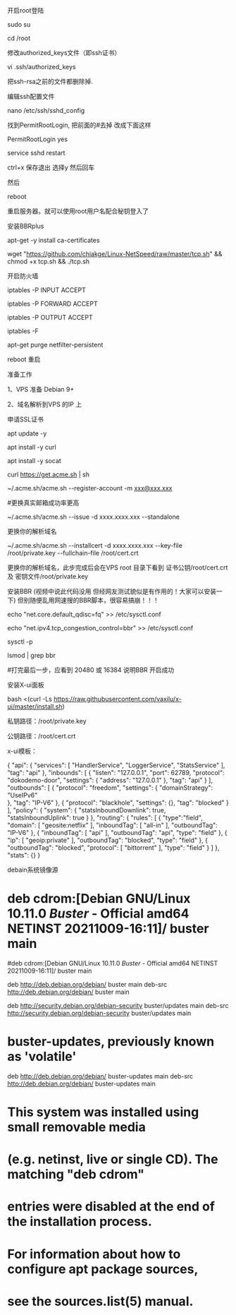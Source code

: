开启root登陆

sudo su

cd /root

修改authorized_keys文件（即ssh证书）

vi .ssh/authorized_keys

把ssh-rsa之前的文件都删除掉.

编辑ssh配置文件

nano /etc/ssh/sshd_config

找到PermitRootLogin, 把前面的#去掉 改成下面这样

PermitRootLogin yes

service sshd restart

ctrl+x 保存退出 选择y 然后回车

然后

reboot

重启服务器。就可以使用root用户名配合秘钥登入了

安装BBRplus

apt-get -y install ca-certificates

wget "https://github.com/chiakge/Linux-NetSpeed/raw/master/tcp.sh" && chmod +x tcp.sh && ./tcp.sh


开启防火墙

iptables -P INPUT ACCEPT

iptables -P FORWARD ACCEPT

iptables -P OUTPUT ACCEPT

iptables -F

apt-get purge netfilter-persistent

reboot 重启


准备工作

1、VPS 准备 Debian 9+

2、域名解析到VPS 的IP 上

申请SSL证书

apt update -y

apt install -y curl

apt install -y socat

curl https://get.acme.sh | sh

~/.acme.sh/acme.sh --register-account -m xxx@xxx.xxx

#更换真实邮箱成功率更高

~/.acme.sh/acme.sh --issue -d xxxx.xxxx.xxx --standalone

更换你的解析域名

~/.acme.sh/acme.sh --installcert -d xxxx.xxxx.xxx --key-file /root/private.key --fullchain-file /root/cert.crt

更换你的解析域名，此步完成后会在VPS root 目录下看到
证书公钥/root/cert.crt 及 密钥文件/root/private.key

安装BBR (视频中说此代码没用 但经网友测试貌似是有作用的！大家可以安装一下)
但别随便乱用网速搜的BBR脚本，很容易搞崩！！！

echo "net.core.default_qdisc=fq" >> /etc/sysctl.conf

echo "net.ipv4.tcp_congestion_control=bbr" >> /etc/sysctl.conf

sysctl -p

lsmod | grep bbr

#打完最后一步，应看到 20480 或 16384 说明BBR 开启成功

安装X-ui面板

bash <(curl -Ls https://raw.githubusercontent.com/vaxilu/x-ui/master/install.sh)

私钥路径：/root/private.key

公钥路径：/root/cert.crt

x-ui模板：

{
  "api": {
    "services": [
      "HandlerService",
      "LoggerService",
      "StatsService"
    ],
    "tag": "api"
  },
  "inbounds": [
    {
      "listen": "127.0.0.1",
      "port": 62789,
      "protocol": "dokodemo-door",
      "settings": {
        "address": "127.0.0.1"
      },
      "tag": "api"
    }
  ],
  "outbounds": [
      {
      "protocol": "freedom",
      "settings": {
         "domainStrategy": "UseIPv6"         
       },
      "tag": "IP-V6"
    },
    {
      "protocol": "blackhole",
      "settings": {},
      "tag": "blocked"
    }
  ],
  "policy": {
    "system": {
      "statsInboundDownlink": true,
      "statsInboundUplink": true
    }
  },
  "routing": {
    "rules": [
      {
        "type":"field",
        "domain": [
          "geosite:netflix"
        ],
        "inboundTag":  [
          "all-in"
         ],
        "outboundTag": "IP-V6"
      },
      {
        "inboundTag": [
          "api"
        ],
        "outboundTag": "api",
        "type": "field"
      },
      {
        "ip": [
          "geoip:private"
        ],
        "outboundTag": "blocked",
        "type": "field"
      },
      {
        "outboundTag": "blocked",
        "protocol": [
          "bittorrent"
        ],
        "type": "field"
      }
    ]
  },
  "stats": {}
}


debain系统镜像源

# 

# deb cdrom:[Debian GNU/Linux 10.11.0 _Buster_ - Official amd64 NETINST 20211009-16:11]/ buster main

#deb cdrom:[Debian GNU/Linux 10.11.0 _Buster_ - Official amd64 NETINST 20211009-16:11]/ buster main

deb http://deb.debian.org/debian/ buster main
deb-src http://deb.debian.org/debian/ buster main

deb http://security.debian.org/debian-security buster/updates main
deb-src http://security.debian.org/debian-security buster/updates main

# buster-updates, previously known as 'volatile'
deb http://deb.debian.org/debian/ buster-updates main
deb-src http://deb.debian.org/debian/ buster-updates main

# This system was installed using small removable media
# (e.g. netinst, live or single CD). The matching "deb cdrom"
# entries were disabled at the end of the installation process.
# For information about how to configure apt package sources,
# see the sources.list(5) manual.
